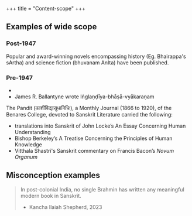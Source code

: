 +++
title = "Content-scope"
+++

## Examples of wide scope
### Post-1947
Popular and award-winning novels encompassing history (Eg. Bhairappa's sArtha) and science fiction (bhuvanam AnIta) have been published.

### Pre-1947
- 
- James R. Ballantyne wrote Iṅglaṇḍīya-bhāṣā-vyākaraṇam

The Pandit (काशीविद्यासुधानिधिः), a Monthly Journal (1866 to 1920), of the Benares College, devoted to Sanskrit Literature carried the following:

- translations into Sanskrit of John Locke’s An Essay Concerning Human Understanding 
- Bishop Berkeley’s A Treatise Concerning the Principles of Human Knowledge
- Vitthala Shastri's Sanskrit commentary on Francis Bacon’s _Novum Organum_

## Misconception examples

> In post-colonial India, no single Brahmin has written any meaningful modern book in Sanskrit.
> - Kancha Ilaiah Shepherd, 2023
